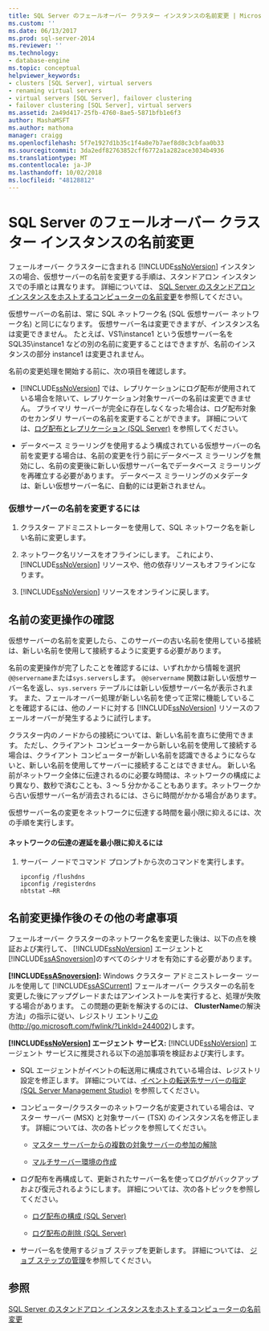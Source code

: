 ```yaml
---
title: SQL Server のフェールオーバー クラスター インスタンスの名前変更 | Microsoft Docs
ms.custom: ''
ms.date: 06/13/2017
ms.prod: sql-server-2014
ms.reviewer: ''
ms.technology:
- database-engine
ms.topic: conceptual
helpviewer_keywords:
- clusters [SQL Server], virtual servers
- renaming virtual servers
- virtual servers [SQL Server], failover clustering
- failover clustering [SQL Server], virtual servers
ms.assetid: 2a49d417-25fb-4760-8ae5-5871bfb1e6f3
author: MashaMSFT
ms.author: mathoma
manager: craigg
ms.openlocfilehash: 5f7e1927d1b35c1f4a8e7b7aef8d8c3cbfaa0b33
ms.sourcegitcommit: 3da2edf82763852cff6772a1a282ace3034b4936
ms.translationtype: MT
ms.contentlocale: ja-JP
ms.lasthandoff: 10/02/2018
ms.locfileid: "48128812"
---
```

# <a name="rename-a-sql-server-failover-cluster-instance"></a>SQL Server のフェールオーバー クラスター インスタンスの名前変更
  フェールオーバー クラスターに含まれる [!INCLUDE[ssNoVersion](../../../includes/ssnoversion-md.md)] インスタンスの場合、仮想サーバーの名前を変更する手順は、スタンドアロン インスタンスでの手順とは異なります。 詳細については、 [SQL Server のスタンドアロン インスタンスをホストするコンピューターの名前変更](../../../database-engine/install-windows/rename-a-computer-that-hosts-a-stand-alone-instance-of-sql-server.md)を参照してください。  
  
 仮想サーバーの名前は、常に SQL ネットワーク名 (SQL 仮想サーバー ネットワーク名) と同じになります。 仮想サーバー名は変更できますが、インスタンス名は変更できません。 たとえば、VS1\instance1 という仮想サーバー名を SQL35\instance1 などの別の名前に変更することはできますが、名前のインスタンスの部分 instance1 は変更されません。  
  
 名前の変更処理を開始する前に、次の項目を確認します。  
  
-   [!INCLUDE[ssNoVersion](../../../includes/ssnoversion-md.md)] では、レプリケーションにログ配布が使用されている場合を除いて、レプリケーション対象サーバーの名前は変更できません。 プライマリ サーバーが完全に存在しなくなった場合は、ログ配布対象のセカンダリ サーバーの名前を変更することができます。 詳細については、[ログ配布とレプリケーション &#40;SQL Server&#41;](../../../database-engine/log-shipping/log-shipping-and-replication-sql-server.md) を参照してください。  
  
-   データベース ミラーリングを使用するよう構成されている仮想サーバーの名前を変更する場合は、名前の変更を行う前にデータベース ミラーリングを無効にし、名前の変更後に新しい仮想サーバー名でデータベース ミラーリングを再確立する必要があります。 データベース ミラーリングのメタデータは、新しい仮想サーバー名に、自動的には更新されません。  
  
### <a name="to-rename-a-virtual-server"></a>仮想サーバーの名前を変更するには  
  
1.  クラスター アドミニストレーターを使用して、SQL ネットワーク名を新しい名前に変更します。  
  
2.  ネットワーク名リソースをオフラインにします。 これにより、 [!INCLUDE[ssNoVersion](../../../includes/ssnoversion-md.md)] リソースや、他の依存リソースもオフラインになります。  
  
3.  [!INCLUDE[ssNoVersion](../../../includes/ssnoversion-md.md)] リソースをオンラインに戻します。  
  
## <a name="verify-the-renaming-operation"></a>名前の変更操作の確認  
 仮想サーバーの名前を変更したら、このサーバーの古い名前を使用している接続は、新しい名前を使用して接続するように変更する必要があります。  
  
 名前の変更操作が完了したことを確認するには、いずれかから情報を選択`@@servername`または`sys.servers`します。 `@@servername` 関数は新しい仮想サーバー名を返し、`sys.servers` テーブルには新しい仮想サーバー名が表示されます。 また、フェールオーバー処理が新しい名前を使って正常に機能していることを確認するには、他のノードに対する [!INCLUDE[ssNoVersion](../../../includes/ssnoversion-md.md)] リソースのフェールオーバーが発生するように試行します。  
  
 クラスター内のノードからの接続については、新しい名前を直ちに使用できます。 ただし、クライアント コンピューターから新しい名前を使用して接続する場合は、クライアント コンピューターが新しい名前を認識できるようにならないと、新しい名前を使用してサーバーに接続することはできません。 新しい名前がネットワーク全体に伝達されるのに必要な時間は、ネットワークの構成により異なり、数秒で済むことも、3 ～ 5 分かかることもあります。ネットワークから古い仮想サーバー名が消去されるには、さらに時間がかかる場合があります。  
  
 仮想サーバー名の変更をネットワークに伝達する時間を最小限に抑えるには、次の手順を実行します。  
  
#### <a name="to-minimize-network-propagation-delay"></a>ネットワークの伝達の遅延を最小限に抑えるには  
  
1.  サーバー ノードでコマンド プロンプトから次のコマンドを実行します。  
  
    ```  
    ipconfig /flushdns  
    ipconfig /registerdns  
    nbtstat –RR  
    ```  
  
## <a name="additional-considerations-after-the-renaming-operation"></a>名前変更操作後のその他の考慮事項  
 フェールオーバー クラスターのネットワーク名を変更した後は、以下の点を検証および実行して、 [!INCLUDE[ssNoVersion](../../../includes/ssnoversion-md.md)] エージェントと [!INCLUDE[ssASnoversion](../../../includes/ssasnoversion-md.md)]のすべてのシナリオを有効にする必要があります。  
  
 **[!INCLUDE[ssASnoversion](../../../includes/ssasnoversion-md.md)]:** Windows クラスター アドミニストレーター ツールを使用して [!INCLUDE[ssASCurrent](../../../includes/ssascurrent-md.md)] フェールオーバー クラスターの名前を変更した後にアップグレードまたはアンインストールを実行すると、処理が失敗する場合があります。 この問題の更新を解決するのには、 **ClusterName**の解決方法」の指示に従い、レジストリ エントリ[この](http://go.microsoft.com/fwlink/?LinkId=244002)(http://go.microsoft.com/fwlink/?LinkId=244002)します。  
  
 **[!INCLUDE[ssNoVersion](../../../includes/ssnoversion-md.md)] エージェント サービス:** [!INCLUDE[ssNoVersion](../../../includes/ssnoversion-md.md)] エージェント サービスに推奨される以下の追加事項を検証および実行します。  
  
-   SQL エージェントがイベントの転送用に構成されている場合は、レジストリ設定を修正します。 詳細については、[イベントの転送先サーバーの指定 &#40;SQL Server Management Studio&#41;](../../../ssms/agent/designate-an-events-forwarding-server-sql-server-management-studio.md) を参照してください。  
  
-   コンピューター/クラスターのネットワーク名が変更されている場合は、マスター サーバー (MSX) と対象サーバー (TSX) のインスタンス名を修正します。 詳細については、次の各トピックを参照してください。  
  
    -   [マスター サーバーからの複数の対象サーバーの参加の解除](../../../ssms/agent/defect-multiple-target-servers-from-a-master-server.md)  
  
    -   [マルチサーバー環境の作成](../../../ssms/agent/create-a-multiserver-environment.md)  
  
-   ログ配布を再構成して、更新されたサーバー名を使ってログがバックアップおよび復元されるようにします。 詳細については、次の各トピックを参照してください。  
  
    -   [ログ配布の構成 &#40;SQL Server&#41;](../../../database-engine/log-shipping/configure-log-shipping-sql-server.md)  
  
    -   [ログ配布の削除 &#40;SQL Server&#41;](../../../database-engine/log-shipping/remove-log-shipping-sql-server.md)  
  
-   サーバー名を使用するジョブ ステップを更新します。 詳細については、 [ジョブ ステップの管理](../../../ssms/agent/manage-job-steps.md)を参照してください。  
  
## <a name="see-also"></a>参照  
 [SQL Server のスタンドアロン インスタンスをホストするコンピューターの名前変更](../../../database-engine/install-windows/rename-a-computer-that-hosts-a-stand-alone-instance-of-sql-server.md)  
  
  
